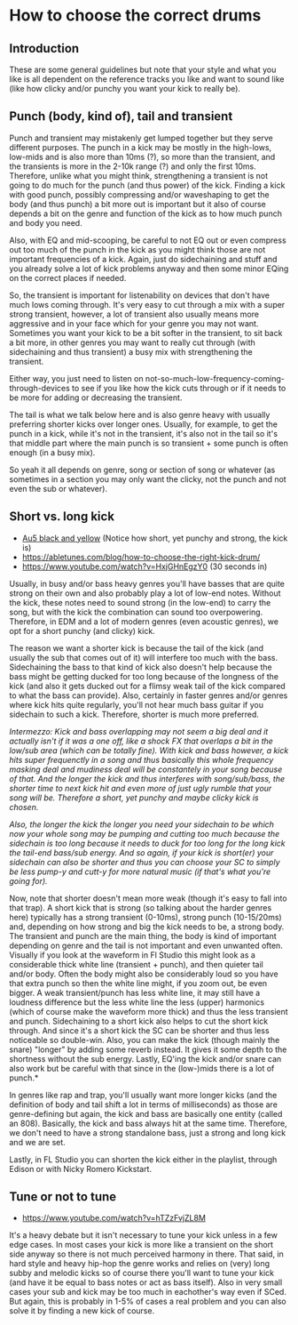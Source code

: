 # How to choose the correct drums

## Introduction
These are some general guidelines but note that your style and what you like is all dependent on the reference tracks you like and want to sound like (like how clicky and/or punchy you want your kick to really be).

## Punch (body, kind of), tail and transient
Punch and transient may mistakenly get lumped together but they serve different purposes. The punch in a kick may be mostly in the high-lows, low-mids and is also more than 10ms (?), so more than the transient, and the transients is more in the 2-10k range (?) and only the first 10ms. Therefore, unlike what you might think, strengthening a transient is not going to do much for the punch (and thus power) of the kick. Finding a kick with good punch, possibly compressing and/or waveshaping to get the body (and thus punch) a bit more out is important but it also of course depends a bit on the genre and function of the kick as to how much punch and body you need.

Also, with EQ and mid-scooping, be careful to not EQ out or even compress out too much of the punch in the kick as you might think those are not important frequencies of a kick. Again, just do sidechaining and stuff and you already solve a lot of kick problems anyway and then some minor EQing on the correct places if needed.

So, the transient is important for listenability on devices that don't have much lows coming through. It's very easy to cut through a mix with a super strong transient, however, a lot of transient also usually means more aggressive and in your face which for your genre you may not want. Sometimes you want your kick to be a bit softer in the transient, to sit back a bit more, in other genres you may want to really cut through (with sidechaining and thus transient) a busy mix with strengthening the transient.

Either way, you just need to listen on not-so-much-low-frequency-coming-through-devices to see if you like how the kick cuts through or if it needs to be more for adding or decreasing the transient.

The tail is what we talk below here and is also genre heavy with usually preferring shorter kicks over longer ones. Usually, for example, to get the punch in a kick, while it's not in the transient, it's also not in the tail so it's that middle part where the main punch is so transient + some punch is often enough (in a busy mix).

So yeah it all depends on genre, song or section of song or whatever (as sometimes in a section you may only want the clicky, not the punch and not even the sub or whatever).

## Short vs. long kick
- [Au5 black and yellow](https://www.youtube.com/watch?v=oLBqmi0ot_g) (Notice how short, yet punchy and strong, the kick is)
- https://abletunes.com/blog/how-to-choose-the-right-kick-drum/
- https://www.youtube.com/watch?v=HxjGHnEgzY0 (30 seconds in)

Usually, in busy and/or bass heavy genres you'll have basses that are quite strong on their own and also probably play a lot of low-end notes. Without the kick, these notes need to sound strong (in the low-end) to carry the song, but with the kick the combination can sound too overpowering. Therefore, in EDM and a lot of modern genres (even acoustic genres), we opt for a short punchy (and clicky) kick.

The reason we want a shorter kick is because the tail of the kick (and usually the sub that comes out of it) will interfere too much with the bass. Sidechaining the bass to that kind of kick also doesn't help because the bass might be getting ducked for too long because of the longness of the kick (and also it gets ducked out for a flimsy weak tail of the kick compared to what the bass can provide). Also, certainly in faster genres and/or genres where kick hits quite regularly, you'll not hear much bass guitar if you sidechain to such a kick. Therefore, shorter is much more preferred.

*Intermezzo: Kick and bass overlapping may not seem a big deal and it actually isn't if it was a one off, like a shock FX that overlaps a bit in the low/sub area (which can be totally fine). With kick and bass however, a kick hits super frequenctly in a song and thus basically this whole frequency masking deal and mudiness deal will be constantely in your song because of that. And the longer the kick and thus interferes with song/sub/bass, the shorter time to next kick hit and even more of just ugly rumble that your song will be. Therefore a short, yet punchy and maybe clicky kick is chosen.*

*Also, the longer the kick the longer you need your sidechain to be which now your whole song may be pumping and cutting too much because the sidechain is too long because it needs to duck for too long for the long kick the tail-end bass/sub energy. And so again, if your kick is short(er) your sidechain can also be shorter and thus you can choose your SC to simply be less pump-y and cutt-y for more natural music (if that's what you're going for).*

Now, note that shorter doesn't mean more weak (though it's easy to fall into that trap). A short kick that is strong (so talking about the harder genres here) typically has a strong transient (0-10ms), strong punch (10-15/20ms) and, depending on how strong and big the kick needs to be, a strong body. The transient and punch are the main thing, the body is kind of important depending on genre and the tail is not important and even unwanted often. Visually if you look at the waveform in Fl Studio this might look as a considerable thick white line (transient + punch), and then quieter tail and/or body. Often the body might also be considerably loud so you have that extra punch so then the white line might, if you zoom out, be even bigger. A weak transient/punch has less white line, it may still have a loudness difference but the less white line the less (upper) harmonics (which of course make the waveform more thick) and thus the less transient and punch. Sidechaining to a short kick also helps to cut the short kick through. And since it's a short kick the SC can be shorter and thus less noticeable so double-win. Also, you can make the kick (though mainly the snare) "longer" by adding some reverb instead. It gives it some depth to the shortness without the sub energy. Lastly, EQ'ing the kick and/or snare can also work but be careful with that since in the (low-)mids there is a lot of punch.*

In genres like rap and trap, you'll usually want more longer kicks (and the definition of body and tail shift a lot in terms of milliseconds) as those are genre-defining but again, the kick and bass are basically one entity (called an 808). Basically, the kick and bass always hit at the same time. Therefore, we don't need to have a strong standalone bass, just a strong and long kick and we are set.

Lastly, in FL Studio you can shorten the kick either in the playlist, through Edison or with Nicky Romero Kickstart.

## Tune or not to tune
- https://www.youtube.com/watch?v=hTZzFvjZL8M

It's a heavy debate but it isn't necessary to tune your kick unless in a few edge cases. In most cases your kick is more like a transient on the short side anyway so there is not much perceived harmony in there. That said, in hard style and heavy hip-hop the genre works and relies on (very) long subby and melodic kicks so of course there you'll want to tune your kick (and have it be equal to bass notes or act as bass itself). Also in very small cases your sub and kick may be too much in eachother's way even if SCed. But again, this is probably in 1-5% of cases a real problem and you can also solve it by finding a new kick of course.
